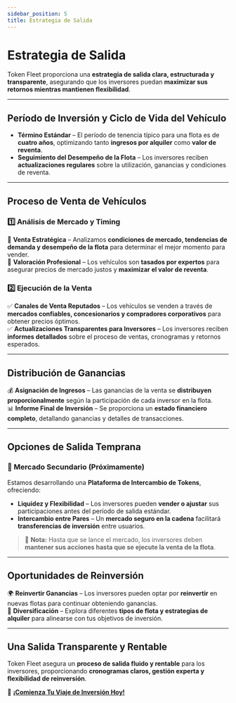 ```yaml
---
sidebar_position: 5
title: Estrategia de Salida
---
```


# Estrategia de Salida  

Token Fleet proporciona una **estrategia de salida clara, estructurada y transparente**, asegurando que los inversores puedan **maximizar sus retornos mientras mantienen flexibilidad**.  

---

## **Período de Inversión y Ciclo de Vida del Vehículo**  

- **Término Estándar** – El período de tenencia típico para una flota es de **cuatro años**, optimizando tanto **ingresos por alquiler** como **valor de reventa**.  
- **Seguimiento del Desempeño de la Flota** – Los inversores reciben **actualizaciones regulares** sobre la utilización, ganancias y condiciones de reventa.  

---

## **Proceso de Venta de Vehículos**  

### **1️⃣ Análisis de Mercado y Timing**  

🔹 **Venta Estratégica** – Analizamos **condiciones de mercado, tendencias de demanda y desempeño de la flota** para determinar el mejor momento para vender.  
🔹 **Valoración Profesional** – Los vehículos son **tasados por expertos** para asegurar precios de mercado justos y **maximizar el valor de reventa**.  

### **2️⃣ Ejecución de la Venta**  

✅ **Canales de Venta Reputados** – Los vehículos se venden a través de **mercados confiables, concesionarios y compradores corporativos** para obtener precios óptimos.  
✅ **Actualizaciones Transparentes para Inversores** – Los inversores reciben **informes detallados** sobre el proceso de ventas, cronogramas y retornos esperados.  

---

## **Distribución de Ganancias**  

💰 **Asignación de Ingresos** – Las ganancias de la venta se **distribuyen proporcionalmente** según la participación de cada inversor en la flota.  
📊 **Informe Final de Inversión** – Se proporciona un **estado financiero completo**, detallando ganancias y detalles de transacciones.  

---

## **Opciones de Salida Temprana**  

### **🔄 Mercado Secundario (Próximamente)**  

Estamos desarrollando una **Plataforma de Intercambio de Tokens**, ofreciendo:  

- **Liquidez y Flexibilidad** – Los inversores pueden **vender o ajustar** sus participaciones antes del período de salida estándar.  
- **Intercambio entre Pares** – Un **mercado seguro en la cadena** facilitará **transferencias de inversión** entre usuarios.  

> 📌 **Nota:** Hasta que se lance el mercado, los inversores deben **mantener sus acciones hasta que se ejecute la venta de la flota**.  

---

## **Oportunidades de Reinversión**  

🌍 **Reinvertir Ganancias** – Los inversores pueden optar por **reinvertir** en nuevas flotas para continuar obteniendo ganancias.  
🚗 **Diversificación** – Explora diferentes **tipos de flota y estrategias de alquiler** para alinearse con tus objetivos de inversión.  

---

## **Una Salida Transparente y Rentable**  

Token Fleet asegura un **proceso de salida fluido y rentable** para los inversores, proporcionando **cronogramas claros, gestión experta y flexibilidad de reinversión**.  

🚀 **[¡Comienza Tu Viaje de Inversión Hoy!](https://tokenfleet.io/)**